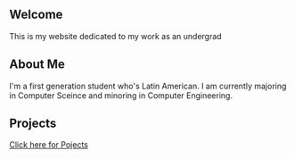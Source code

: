 ## Welcome 
This is my website dedicated to my work as an undergrad 

## About Me
I'm a first generation student who's Latin American. I am currently majoring in Computer Sceince and minoring in Computer Engineering. 

## Projects
[Click here for Pojects](https://jonathanalvareza.github.io/Projects/)



